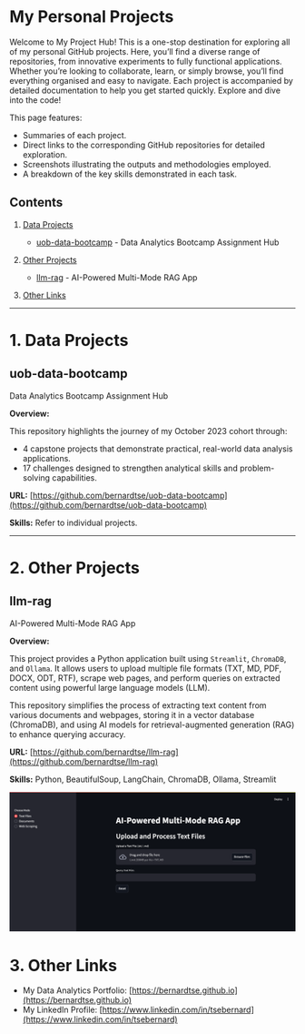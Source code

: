 # My Personal Projects

Welcome to My Project Hub! This is a one-stop destination for exploring all of my personal GitHub projects. Here, you’ll find a diverse range of repositories, from innovative experiments to fully functional applications. Whether you’re looking to collaborate, learn, or simply browse, you’ll find everything organised and easy to navigate. Each project is accompanied by detailed documentation to help you get started quickly. Explore and dive into the code!

This page features:
- Summaries of each project.
- Direct links to the corresponding GitHub repositories for detailed exploration.
- Screenshots illustrating the outputs and methodologies employed.
- A breakdown of the key skills demonstrated in each task.

## Contents
1. [Data Projects](#1-data-projects)
    - [uob-data-bootcamp](#uob-data-bootcamp) - Data Analytics Bootcamp Assignment Hub 

2. [Other Projects](#2-other-projects)
    - [llm-rag](#llm-rag) - AI-Powered Multi-Mode RAG App

3. [Other Links](#3-other-links)
---

# 1. Data Projects

## uob-data-bootcamp
Data Analytics Bootcamp Assignment Hub

**Overview:**

This repository highlights the journey of my October 2023 cohort through:
- 4 capstone projects that demonstrate practical, real-world data analysis applications.
- 17 challenges designed to strengthen analytical skills and problem-solving capabilities.
  
**URL:** [https://github.com/bernardtse/uob-data-bootcamp](https://github.com/bernardtse/uob-data-bootcamp)

**Skills:** Refer to individual projects.

---

# 2. Other Projects

## llm-rag
AI-Powered Multi-Mode RAG App

**Overview:**

This project provides a Python application built using `Streamlit`, `ChromaDB`, and `Ollama`. It allows users to upload multiple file formats (TXT, MD, PDF, DOCX, ODT, RTF), scrape web pages, and perform queries on extracted content using powerful large language models (LLM).

This repository simplifies the process of extracting text content from various documents and webpages, storing it in a vector database (ChromaDB), and using AI models for retrieval-augmented generation (RAG) to enhance querying accuracy.
  
**URL:** [https://github.com/bernardtse/llm-rag](https://github.com/bernardtse/llm-rag)

**Skills:** Python, BeautifulSoup, LangChain, ChromaDB, Ollama, Streamlit

![llm-rag](images/repos/llm-rag/llm_rag.png)

# 3. Other Links
- My Data Analytics Portfolio: [https://bernardtse.github.io](https://bernardtse.github.io)
- My LinkedIn Profile: [https://www.linkedin.com/in/tsebernard](https://www.linkedin.com/in/tsebernard)